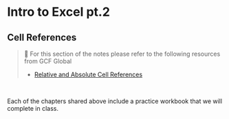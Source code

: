 # Intro to Excel pt.2

## Cell References

> 📖 For this section of the notes please refer to the following resources from GCF Global
>
> - [Relative and Absolute Cell References](https://edu.gcfglobal.org/en/excel/relative-and-absolute-cell-references/1/)

<br>

Each of the chapters shared above include a practice workbook that we will complete in class.